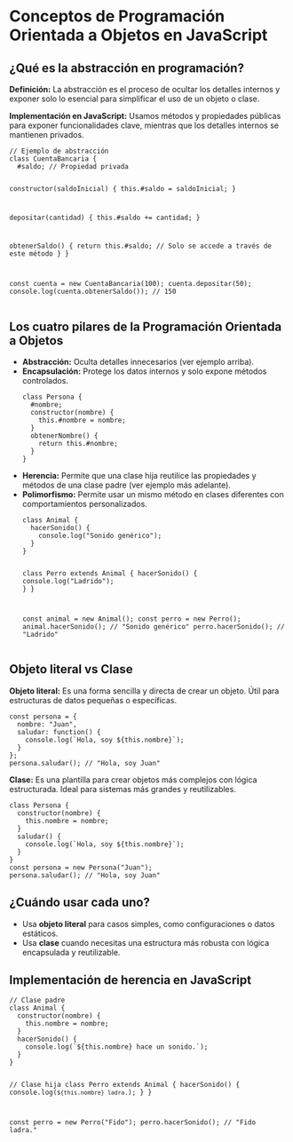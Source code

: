 <!DOCTYPE html>
<html lang="en">
<head>
  <meta charset="UTF-8">
  <meta name="viewport" content="width=device-width, initial-scale=1.0">
  <title>Programación Orientada a Objetos en JavaScript</title>
</head>
<body>
  <h1>Conceptos de Programación Orientada a Objetos en JavaScript</h1>

  <h2>¿Qué es la abstracción en programación?</h2>
  <p><strong>Definición:</strong> La abstracción es el proceso de ocultar los detalles internos y exponer solo lo esencial para simplificar el uso de un objeto o clase.</p>
  <p><strong>Implementación en JavaScript:</strong> Usamos métodos y propiedades públicas para exponer funcionalidades clave, mientras que los detalles internos se mantienen privados.</p>
  <pre><code>// Ejemplo de abstracción
class CuentaBancaria {
  #saldo; // Propiedad privada

  constructor(saldoInicial) {
    this.#saldo = saldoInicial;
  }

  depositar(cantidad) {
    this.#saldo += cantidad;
  }

  obtenerSaldo() {
    return this.#saldo; // Solo se accede a través de este método
  }
}

const cuenta = new CuentaBancaria(100);
cuenta.depositar(50);
console.log(cuenta.obtenerSaldo()); // 150</code></pre>

  <h2>Los cuatro pilares de la Programación Orientada a Objetos</h2>
  <ul>
    <li><strong>Abstracción:</strong> Oculta detalles innecesarios (ver ejemplo arriba).</li>
    <li><strong>Encapsulación:</strong> Protege los datos internos y solo expone métodos controlados.
      <pre><code>class Persona {
  #nombre;
  constructor(nombre) {
    this.#nombre = nombre;
  }
  obtenerNombre() {
    return this.#nombre;
  }
}</code></pre>
    </li>
    <li><strong>Herencia:</strong> Permite que una clase hija reutilice las propiedades y métodos de una clase padre (ver ejemplo más adelante).</li>
    <li><strong>Polimorfismo:</strong> Permite usar un mismo método en clases diferentes con comportamientos personalizados.
      <pre><code>class Animal {
  hacerSonido() {
    console.log("Sonido genérico");
  }
}

class Perro extends Animal {
  hacerSonido() {
    console.log("Ladrido");
  }
}

const animal = new Animal();
const perro = new Perro();
animal.hacerSonido(); // "Sonido genérico"
perro.hacerSonido();  // "Ladrido"</code></pre>
    </li>
  </ul>

  <h2>Objeto literal vs Clase</h2>
  <p><strong>Objeto literal:</strong> Es una forma sencilla y directa de crear un objeto. Útil para estructuras de datos pequeñas o específicas.</p>
  <pre><code>const persona = {
  nombre: "Juan",
  saludar: function() {
    console.log(`Hola, soy ${this.nombre}`);
  }
};
persona.saludar(); // "Hola, soy Juan"</code></pre>

  <p><strong>Clase:</strong> Es una plantilla para crear objetos más complejos con lógica estructurada. Ideal para sistemas más grandes y reutilizables.</p>
  <pre><code>class Persona {
  constructor(nombre) {
    this.nombre = nombre;
  }
  saludar() {
    console.log(`Hola, soy ${this.nombre}`);
  }
}
const persona = new Persona("Juan");
persona.saludar(); // "Hola, soy Juan"</code></pre>

  <h2>¿Cuándo usar cada uno?</h2>
  <ul>
    <li>Usa <strong>objeto literal</strong> para casos simples, como configuraciones o datos estáticos.</li>
    <li>Usa <strong>clase</strong> cuando necesitas una estructura más robusta con lógica encapsulada y reutilizable.</li>
  </ul>

  <h2>Implementación de herencia en JavaScript</h2>
  <pre><code>// Clase padre
class Animal {
  constructor(nombre) {
    this.nombre = nombre;
  }
  hacerSonido() {
    console.log(`${this.nombre} hace un sonido.`);
  }
}

// Clase hija
class Perro extends Animal {
  hacerSonido() {
    console.log(`${this.nombre} ladra.`);
  }
}

const perro = new Perro("Fido");
perro.hacerSonido(); // "Fido ladra."</code></pre>

</body>
</html>

